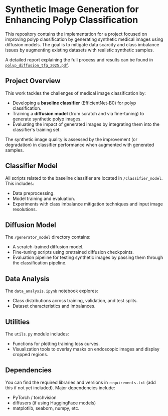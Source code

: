 # Synthetic Image Generation for Enhancing Polyp Classification

This repository contains the implementation for a project focused on improving polyp classification by generating synthetic medical images using diffusion models. The goal is to mitigate data scarcity and class imbalance issues by augmenting existing datasets with realistic synthetic samples.

A detailed report explaining the full process and results can be found in [`polyp_diffusion_tfg_2025.pdf`](./polyp_diffusion_tfg_2025.pdf).


## Project Overview

This work tackles the challenges of medical image classification by:
- Developing a **baseline classifier** (EfficientNet-B0) for polyp classification.
- Training a **diffusion model** (from scratch and via fine-tuning) to generate synthetic polyp images.
- Evaluating the impact of generated images by integrating them into the classifier's training set.

The synthetic image quality is assessed by the improvement (or degradation) in classifier performance when augmented with generated samples. 

## Classifier Model

All scripts related to the baseline classifier are located in `/classifier_model`. This includes:
- Data preprocessing.
- Model training and evaluation.
- Experiments with class imbalance mitigation techniques and input image resolutions.

## Diffusion Model

The `/generator_model` directory contains:
- A scratch-trained diffusion model.
- Fine-tuning scripts using pretrained diffusion checkpoints.
- Evaluation pipeline for testing synthetic images by passing them through the classification pipeline.

## Data Analysis

The `data_analysis.ipynb` notebook explores:
- Class distributions across training, validation, and test splits.
- Dataset characteristics and imbalances.

## Utilities

The `utils.py` module includes:
- Functions for plotting training loss curves.
- Visualization tools to overlay masks on endoscopic images and display cropped regions.

## Dependencies

You can find the required libraries and versions in `requirements.txt` (add this if not yet included). Major dependencies include:
- PyTorch / torchvision
- diffusers (if using HuggingFace models)
- matplotlib, seaborn, numpy, etc.
